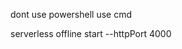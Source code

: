 <!-- start sserverless offline by running  -->

dont use powershell use cmd

serverless offline start --httpPort 4000
